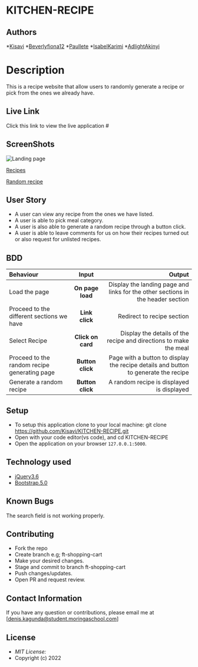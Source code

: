 # KITCHEN-RECIPE

## Authors

*[Kisavi]() 
*[Beverlyfiona12]()
*[Paullete]()
*[IsabelKarimi]()
*[AdlightAkinyi]()

# Description

This is a recipe website that allow users to randomly generate a recipe or pick from the ones we already have.

## Live Link

Click this link to view the live application #

## ScreenShots

![Landing page](https://user-images.githubusercontent.com/86776527/159702662-4ad06a1b-05e9-461b-a6f5-9787a5b5e3d8.jpeg)

[Recipes](#)

[Random recipe](#)
## User Story

* A user can view any recipe from the ones we have listed.
* A user is able to pick meal category.
* A user is also able to generate a random recipe through a button click.
* A user is able to leave comments for us on how their recipes turned out or also request for unlisted recipes.

## BDD
| Behaviour | Input | Output |
| :---------------- | :---------------: | ------------------: |
| Load the page | **On page load** | Display the landing page and links for the other sections in the header section|
| Proceed to the different sections we have| **Link click** | Redirect to recipe section|
| Select Recipe | **Click on card** | Display the details of the recipe and directions to make the meal|
| Proceed to the random recipe generating page | **Button click** | Page with a button to display the recipe details and button to generate the recipe|
| Generate a random recipe | **Button click**  | A random recipe is displayed is displayed|



## Setup
* To setup this application clone to your local machine: git clone https://github.com/Kisavi/KITCHEN-RECIPE.git
* Open with your code editor(vs code), and cd KITCHEN-RECIPE
* Open the application on your browser `127.0.0.1:5000`.

## Technology used

* [jQuery3.6](https://jquery.com/)
* [Bootstrap.5.0](https://getbootstrap.com/)

## Known Bugs

The search field is not working properly.

## Contributing
* Fork the repo
* Create branch e.g; ft-shopping-cart
* Make your desired changes.
* Stage and commit to branch ft-shopping-cart
* Push changes/updates.
* Open PR and request review.

## Contact Information 

If you have any question or contributions, please email me at [denis.kagunda@student.moringaschool.com]

## License
* *MIT License:*
* Copyright (c) 2022
